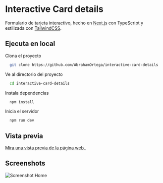 # Interactive Card details

Formulario de tarjeta interactivo, hecho en [Next.js](https://nextjs.org) con TypeScript y estilizada con [TailwindCSS](https://tailwindcss.com/).

## Ejecuta en local

Clona el proyecto

```bash
  git clone https://github.com/AbrahamOrtega/interactive-card-details
```

Ve al directorio del proyecto

```bash
  cd interactive-card-details
```

Instala dependencias

```bash
  npm install
```

Inicia el servidor

```bash
  npm run dev
```

## Vista previa

[Mira una vista previa de la página web.](https://interactive-card-details.abrahamortegadev.software/).

## Screenshots

![Screenshot Home](https://interactive-card-details.abrahamortegadev.software/screenshots/home.png)
